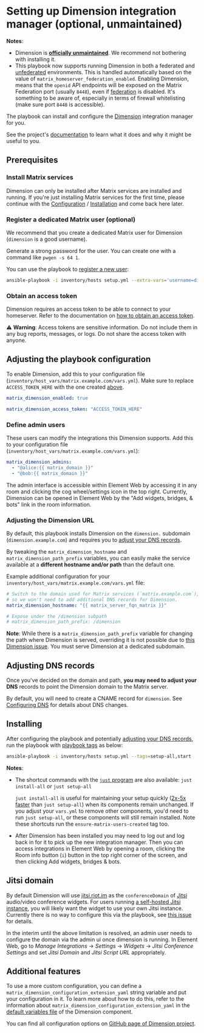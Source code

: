 # Setting up Dimension integration manager (optional, unmaintained)

**Notes**:
- Dimension is **[officially unmaintained](https://github.com/spantaleev/matrix-docker-ansible-deploy/issues/2806#issuecomment-1673559299)**. We recommend not bothering with installing it.
- This playbook now supports running Dimension in both a federated and [unfederated](https://github.com/turt2live/matrix-dimension/blob/master/docs/unfederated.md) environments. This is handled automatically based on the value of `matrix_homeserver_federation_enabled`. Enabling Dimension, means that the `openid` API endpoints will be exposed on the Matrix Federation port (usually `8448`), even if [federation](configuring-playbook-federation.md) is disabled. It's something to be aware of, especially in terms of firewall whitelisting (make sure port `8448` is accessible).

The playbook can install and configure the [Dimension](https://dimension.t2bot.io) integration manager for you.

See the project's [documentation](https://github.com/turt2live/matrix-dimension/blob/master/README.md) to learn what it does and why it might be useful to you.

## Prerequisites

### Install Matrix services

Dimension can only be installed after Matrix services are installed and running. If you're just installing Matrix services for the first time, please continue with the [Configuration](configuring-playbook.md) / [Installation](installing.md) and come back here later.

### Register a dedicated Matrix user (optional)

We recommend that you create a dedicated Matrix user for Dimension (`dimension` is a good username).

Generate a strong password for the user. You can create one with a command like `pwgen -s 64 1`.

You can use the playbook to [register a new user](registering-users.md):

```sh
ansible-playbook -i inventory/hosts setup.yml --extra-vars='username=dimension password=PASSWORD_FOR_THE_USER admin=no' --tags=register-user
```

### Obtain an access token

Dimension requires an access token to be able to connect to your homeserver. Refer to the documentation on [how to obtain an access token](obtaining-access-tokens.md).

⚠️ **Warning**: Access tokens are sensitive information. Do not include them in any bug reports, messages, or logs. Do not share the access token with anyone.

## Adjusting the playbook configuration

To enable Dimension, add this to your configuration file (`inventory/host_vars/matrix.example.com/vars.yml`). Make sure to replace `ACCESS_TOKEN_HERE` with the one created [above](#obtain-an-access-token).

```yaml
matrix_dimension_enabled: true

matrix_dimension_access_token: "ACCESS_TOKEN_HERE"
```

### Define admin users

These users can modify the integrations this Dimension supports. Add this to your configuration file (`inventory/host_vars/matrix.example.com/vars.yml`):

```yaml
matrix_dimension_admins:
  - "@alice:{{ matrix_domain }}"
  - "@bob:{{ matrix_domain }}"
```

The admin interface is accessible within Element Web by accessing it in any room and clicking the cog wheel/settings icon in the top right. Currently, Dimension can be opened in Element Web by the "Add widgets, bridges, & bots" link in the room information.

### Adjusting the Dimension URL

By default, this playbook installs Dimension on the `dimension.` subdomain (`dimension.example.com`) and requires you to [adjust your DNS records](#adjusting-dns-records).

By tweaking the `matrix_dimension_hostname` and `matrix_dimension_path_prefix` variables, you can easily make the service available at a **different hostname and/or path** than the default one.

Example additional configuration for your `inventory/host_vars/matrix.example.com/vars.yml` file:

```yaml
# Switch to the domain used for Matrix services (`matrix.example.com`),
# so we won't need to add additional DNS records for Dimension.
matrix_dimension_hostname: "{{ matrix_server_fqn_matrix }}"

# Expose under the /dimension subpath
# matrix_dimension_path_prefix: /dimension
```

**Note**: While there is a `matrix_dimension_path_prefix` variable for changing the path where Dimension is served, overriding it is not possible due to [this Dimension issue](https://github.com/turt2live/matrix-dimension/issues/510). You must serve Dimension at a dedicated subdomain.

## Adjusting DNS records

Once you've decided on the domain and path, **you may need to adjust your DNS** records to point the Dimension domain to the Matrix server.

By default, you will need to create a CNAME record for `dimension`. See [Configuring DNS](configuring-dns.md) for details about DNS changes.

## Installing

After configuring the playbook and potentially [adjusting your DNS records](#adjusting-dns-records), run the playbook with [playbook tags](playbook-tags.md) as below:

<!-- NOTE: let this conservative command run (instead of install-all) to make it clear that failure of the command means something is clearly broken. -->
```sh
ansible-playbook -i inventory/hosts setup.yml --tags=setup-all,start
```

**Notes**:

- The shortcut commands with the [`just` program](just.md) are also available: `just install-all` or `just setup-all`

  `just install-all` is useful for maintaining your setup quickly ([2x-5x faster](../CHANGELOG.md#2x-5x-performance-improvements-in-playbook-runtime) than `just setup-all`) when its components remain unchanged. If you adjust your `vars.yml` to remove other components, you'd need to run `just setup-all`, or these components will still remain installed. Note these shortcuts run the `ensure-matrix-users-created` tag too.

- After Dimension has been installed you may need to log out and log back in for it to pick up the new integration manager. Then you can access integrations in Element Web by opening a room, clicking the Room info button (`i`) button in the top right corner of the screen, and then clicking Add widgets, bridges & bots.

## Jitsi domain

By default Dimension will use [jitsi.riot.im](https://jitsi.riot.im/) as the `conferenceDomain` of [Jitsi](https://jitsi.org/) audio/video conference widgets. For users running [a self-hosted Jitsi instance](./configuring-playbook-jitsi.md), you will likely want the widget to use your own Jitsi instance. Currently there is no way to configure this via the playbook, see [this issue](https://github.com/turt2live/matrix-dimension/issues/345) for details.

In the interim until the above limitation is resolved, an admin user needs to configure the domain via the admin ui once dimension is running. In Element Web, go to *Manage Integrations* &rightarrow; *Settings* &rightarrow; *Widgets* &rightarrow; *Jitsi Conference Settings* and set *Jitsi Domain* and *Jitsi Script URL* appropriately.

## Additional features

To use a more custom configuration, you can define a `matrix_dimension_configuration_extension_yaml` string variable and put your configuration in it. To learn more about how to do this, refer to the information about `matrix_dimension_configuration_extension_yaml` in the [default variables file](../roles/custom/matrix-dimension/defaults/main.yml) of the Dimension component.

You can find all configuration options on [GitHub page of Dimension project](https://github.com/turt2live/matrix-dimension/blob/master/config/default.yaml).
